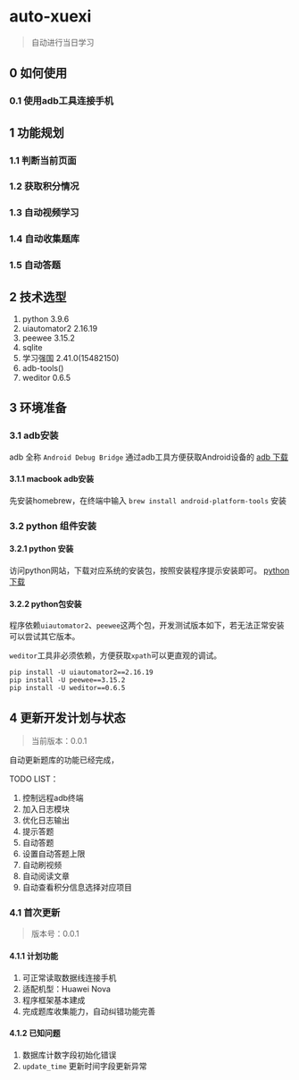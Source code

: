 # auto-xuexi
> 自动进行当日学习
## 0 如何使用
### 0.1 使用adb工具连接手机


## 1 功能规划
### 1.1 判断当前页面
### 1.2 获取积分情况
### 1.3 自动视频学习
### 1.4 自动收集题库
### 1.5 自动答题

## 2 技术选型
1. python 3.9.6
2. uiautomator2 2.16.19
3. peewee 3.15.2
4. sqlite
5. 学习强国 2.41.0(15482150)
6. adb-tools()
7. weditor 0.6.5


## 3 环境准备
### 3.1 adb安装
adb 全称 `Android Debug Bridge` 通过adb工具方便获取Android设备的
[adb 下载](https://developer.android.google.cn/studio/releases/platform-tools?hl=zh-cn)
#### 3.1.1 macbook adb安装
先安装homebrew，在终端中输入 `brew install android-platform-tools` 安装

### 3.2 python 组件安装
#### 3.2.1 python 安装
访问python网站，下载对应系统的安装包，按照安装程序提示安装即可。
[python 下载](https://www.python.org/downloads/release/python-396/)
#### 3.2.2 python包安装
程序依赖`uiautomator2`、`peewee`这两个包，开发测试版本如下，若无法正常安装可以尝试其它版本。

`weditor`工具非必须依赖，方便获取`xpath`可以更直观的调试。
```shell
pip install -U uiautomator2==2.16.19
pip install -U peewee==3.15.2
pip install -U weditor==0.6.5
```

## 4 更新开发计划与状态
> 当前版本：0.0.1

自动更新题库的功能已经完成，

TODO LIST：
1. 控制远程adb终端
2. 加入日志模块
3. 优化日志输出
4. 提示答题
5. 自动答题
6. 设置自动答题上限
7. 自动刷视频
8. 自动阅读文章
9. 自动查看积分信息选择对应项目

### 4.1 首次更新
> 版本号：0.0.1
#### 4.1.1 计划功能
1. 可正常读取数据线连接手机
2. 适配机型：Huawei Nova
3. 程序框架基本建成
4. 完成题库收集能力，自动纠错功能完善
#### 4.1.2 已知问题
1. 数据库计数字段初始化错误
2. `update_time` 更新时间字段更新异常